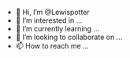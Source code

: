 - 👋 Hi, I’m @Lewispotter
- 👀 I’m interested in ...
- 🌱 I’m currently learning ...
- 💞️ I’m looking to collaborate on ...
- 📫 How to reach me ...

<!---
Lewispotter/Lewispotter is a ✨ special ✨ repository because its `README.md` (this file) appears on your GitHub profile.
You can click the Preview link to take a look at your changes.
--->
